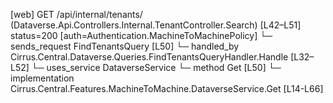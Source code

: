 [web] GET /api/internal/tenants/  (Dataverse.Api.Controllers.Internal.TenantController.Search)  [L42–L51] status=200 [auth=Authentication.MachineToMachinePolicy]
  └─ sends_request FindTenantsQuery [L50]
    └─ handled_by Cirrus.Central.Dataverse.Queries.FindTenantsQueryHandler.Handle [L32–L52]
      └─ uses_service DataverseService
        └─ method Get [L50]
          └─ implementation Cirrus.Central.Features.MachineToMachine.DataverseService.Get [L14-L66]

